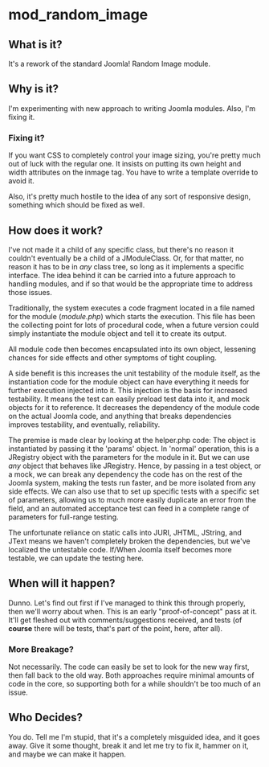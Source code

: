 # mod_random_image

## What is it?
It's a rework of the standard Joomla! Random Image module.

## Why is it?
I'm experimenting with new approach to writing Joomla modules. Also, I'm fixing it.

### Fixing it?
If you want CSS to completely control your image sizing, you're pretty much out of luck with the regular one. It insists on putting its own height and width attributes on the inmage tag. You have to write a template override to avoid it.

Also, it's pretty much hostile to the idea of any sort of responsive design, something which should be fixed as well.

## How does it work?
I've not made it a child of any specific class, but there's no reason it couldn't eventually be a child of a JModuleClass. Or, for that matter, no reason it has to be in *any* class tree, so long as it implements a specific interface. The idea behind it can be carried into a future approach to handling modules, and if so that would be the appropriate time to address those issues.

Traditionally, the system executes a code fragment located in a file named for the module (_module.php_) which starts the execution. This file has been the collecting point for lots of procedural code, when a future version could simply instantiate the module object and tell it to create its output.

All module code then becomes encapsulated into its own object, lessening chances for side effects and other symptoms of tight coupling.

A side benefit is this increases the unit testability of the module itself, as the instantiation code for the module object can have everything it needs for further execution injected into it. This injection is the basis for increased testability. It means the test can easily preload test data into it, and mock objects for it to reference. It decreases the dependency of the module code on the actual Joomla code, and anything that breaks dependencies improves testability, and eventually, reliability.

The premise is made clear by looking at the helper.php code: The object is instantiated by passing it the 'params' object. In 'normal' operation, this is a JRegistry object with the parameters for the module in it. But we can use *any* object that behaves like JRegistry. Hence, by passing in a test object, or a mock, we can break any dependency the code has on the rest of the Joomla system, making the tests run faster, and be more isolated from any side effects. We can also use that to set up specific tests with a specific set of parameters, allowing us to much more easily duplicate an error from the field, and an automated acceptance test can feed in a complete range of parameters for full-range testing.

The unfortunate reliance on static calls into JURI, JHTML, JString, and JText means we haven't completely broken the dependencies, but we've localized the untestable code. If/When Joomla itself becomes more testable, we can update the testing here.

## When will it happen?
Dunno. Let's find out first if I've managed to think this through properly, then we'll worry about when. This is an early "proof-of-concept" pass at it. It'll get fleshed out with comments/suggestions received, and tests (of **course** there will be tests, that's part of the point, here, after all).

### More Breakage?
Not necessarily. The code can easily be set to look for the new way first, then fall back to the old way. Both approaches require minimal amounts of code in the core, so supporting both for a while shouldn't be too much of an issue.

## Who Decides?
You do. Tell me I'm stupid, that it's a completely misguided idea, and it goes away. Give it some thought, break it and let me try to fix it, hammer on it, and maybe we can make it happen.
